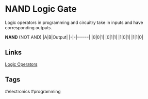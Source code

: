 # NAND Logic Gate 

Logic operators in programming and circuitry take in inputs and have corresponding outputs.

**NAND** (NOT AND)
|A|B|Output|
|-|-|------|
|0|0|1|
|0|1|1|
|1|0|1|
|1|1|0|

## Links
[Logic Operators](../202305122125)

## Tags
#electronics #programming
